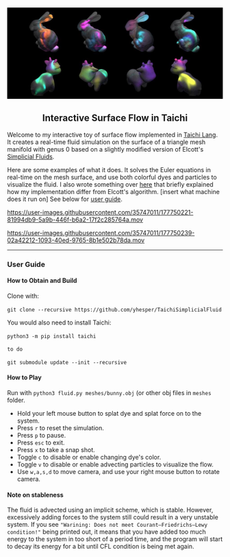 <p align="center">
 <img width=700px src="media/teaser.jpeg" alt="Project logo">
</p>
<h2 align="center">Interactive Surface Flow in Taichi</h2>

 Welcome to my interactive toy of surface flow implemented in [Taichi Lang](https://github.com/taichi-dev/taichi). It creates a real-time fluid simulation on the surface of a triangle mesh manifold with genus 0 based on a slightly modified version of Elcott's [Simplicial Fluids](http://www.geometry.caltech.edu/pubs/ETKSD07.pdf). 

Here are some examples of what it does. It solves the Euler equations in real-time on the mesh surface, and use both colorful dyes and particles to visualize the fluid. I also wrote something over [here]() that briefly explained how my implementation differ from Elcott's algorithm. [insert what machine does it run on] See below for [user guide](#user-guide). 

https://user-images.githubusercontent.com/35747011/177750221-81994db9-5a9b-446f-b6a2-17f2c285764a.mov


https://user-images.githubusercontent.com/35747011/177750239-02a42212-1093-40ed-9765-8b1e502b78da.mov

---

### User Guide

#### How to Obtain and Build

Clone with:

```git clone --recursive https://github.com/yhesper/TaichiSimplicialFluid```

You would also need to install Taichi:

```python3 -m pip install taichi```

```cd meshtaichi_patcher
to do
```

```git submodule update --init --recursive```


#### How to Play

Run with ```python3 fluid.py meshes/bunny.obj``` (or other obj files in ```meshes``` folder.

* Hold your left mouse button to splat dye and splat force on to the system. 
* Press ```r``` to reset the simulation.
* Press ```p``` to pause.
* Press ```esc``` to exit.
* Press ```x``` to take a snap shot.
* Toggle ```c``` to disable or enable changing dye's color.
* Toggle ```v``` to disable or enable advecting particles to visualize the flow.
* Use ```w,a,s,d``` to move camera, and use your right mouse button to rotate camera.


#### Note on stableness

The fluid is advected using an implicit scheme, which is stable. However, excessively adding forces to the system still could result in a very unstable system. If you see ```"Warining: Does not meet Courant–Friedrichs–Lewy condition!"``` being printed out, it means that you have added too much energy to the system  in too short of a period time, and the program will start to decay its energy for a bit until CFL condition is being met again.


